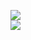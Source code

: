 [![](https://img.shields.io/badge/Made%20With-Github%20Spray-lightgrey.svg?style=for-the-badge&logo=github)](https://github.com/Annihil/github-spray#5225)  
[![](https://i.imgur.com/2DrTn0Z.gif)](https://github.com/Annihil/github-spray)